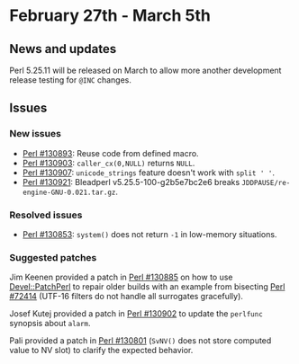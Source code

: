 # February 27th - March 5th

## News and updates

Perl 5.25.11 will be released on March to allow more another
development release testing for `@INC` changes.

## Issues

### New issues

* [Perl #130893](http://rt.perl.org/Ticket/Display.html?id=130893):
  Reuse code from defined macro.
* [Perl #130903](http://rt.perl.org/Ticket/Display.html?id=130903):
  `caller_cx(0,NULL)` returns `NULL`.
* [Perl #130907](http://rt.perl.org/Ticket/Display.html?id=130907):
  `unicode_strings` feature doesn't work with `split ' '`.
* [Perl #130921](http://rt.perl.org/Ticket/Display.html?id=130921):
  Bleadperl v5.25.5-100-g2b5e7bc2e6 breaks
  `JDDPAUSE/re-engine-GNU-0.021.tar.gz`.

### Resolved issues

* [Perl #130853](http://rt.perl.org/Ticket/Display.html?id=130853):
  `system()` does not return `-1` in low-memory situations.

### Suggested patches

Jim Keenen provided a patch in
[Perl #130885](http://rt.perl.org/Ticket/Display.html?id=130885)
on how to use
[Devel::PatchPerl](http://metacpan.org/pod/Devel::PatchPerl) to repair
older builds with an example from bisecting
[Perl #72414](http://rt.perl.org/Ticket/Display.html?id=72414)
(UTF-16 filters do not handle all surrogates gracefully).

Josef Kutej provided a patch in
[Perl #130902](http://rt.perl.org/Ticket/Display.html?id=130902)
to update the `perlfunc` synopsis about `alarm`.

Pali provided a patch in
[Perl #130801](http://rt.perl.org/Ticket/Display.html?id=130801)
(`SvNV()` does not store computed value to NV slot) to clarify the
expected behavior.
